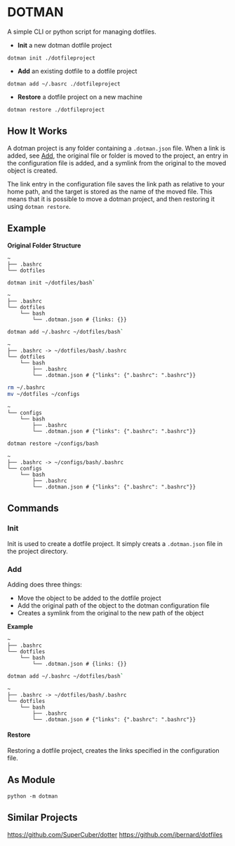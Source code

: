 # DOTMAN
A simple CLI or python script for managing dotfiles.

- **Init** a new dotman dotfile project
```
dotman init ./dotfileproject
```

- **Add** an existing dotfile to a dotfile project
```
dotman add ~/.basrc ./dotfileproject
```

- **Restore** a dotfile project on a new machine
```
dotman restore ./dotfileproject
```

## How It Works
A dotman project is any folder containing a `.dotman.json` file.
When a link is added, see [Add](#add), the original file or folder is moved to the project, 
an entry in the configuration file is added, and 
a symlink from the original to the moved object is created.

The link entry in the configuration file saves the link path as relative to your home path,
and the target is stored as the name of the moved file.
This means that it is possible to move a dotman project, and 
then restoring it using `dotman restore`.


## Example

**Original Folder Structure**
```
~
├── .bashrc
└── dotfiles
```

```bash
dotman init ~/dotfiles/bash`
```

```
~
├── .bashrc
└── dotfiles
    └── bash
        └── .dotman.json # {links: {}}
```

```bash
dotman add ~/.bashrc ~/dotfiles/bash`
```

```
~
├── .bashrc -> ~/dotfiles/bash/.bashrc
└── dotfiles
    └── bash
        ├── .bashrc
        └── .dotman.json # {"links": {".bashrc": ".bashrc"}}
```

```bash
rm ~/.bashrc
mv ~/dotfiles ~/configs
```

```
~
└── configs
    └── bash
        ├── .bashrc
        └── .dotman.json # {"links": {".bashrc": ".bashrc"}}
```

```bash
dotman restore ~/configs/bash
```

```
~
├── .bashrc -> ~/configs/bash/.bashrc
└── configs
    └── bash
        ├── .bashrc
        └── .dotman.json # {"links": {".bashrc": ".bashrc"}}
```


## Commands

### Init
Init is used to create a dotfile project.
It simply creats a `.dotman.json` file in the project directory.


### Add
Adding does three things:
- Move the object to be added to the dotfile project
- Add the original path of the object to the dotman configuration file
- Creates a symlink from the original to the new path of the object


**Example**
```
~
├── .bashrc
└── dotfiles
    └── bash
        └── .dotman.json # {links: {}}
```

```bash
dotman add ~/.bashrc ~/dotfiles/bash`
```

```
~
├── .bashrc -> ~/dotfiles/bash/.bashrc
└── dotfiles
    └── bash
        ├── .bashrc
        └── .dotman.json # {"links": {".bashrc": ".bashrc"}}
```

#### Restore
Restoring a dotfile project, creates the links specified in the configuration file.



## As Module
`python -m dotman`

## Similar Projects

https://github.com/SuperCuber/dotter
https://github.com/jbernard/dotfiles









